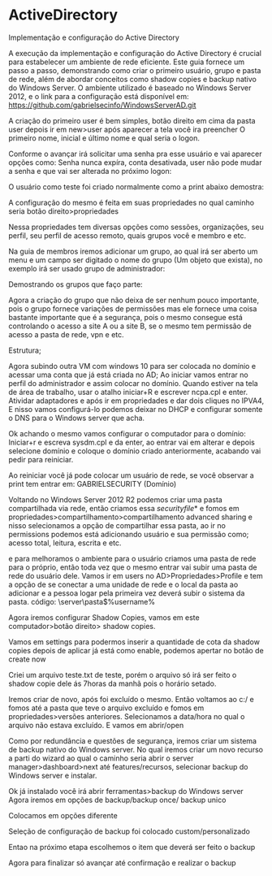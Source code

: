 # ActiveDirectory
Implementação e configuração do Active Directory

  A execução da implementação e configuração do Active Directory é crucial para estabelecer um ambiente de rede eficiente. Este guia fornece um passo a passo, demonstrando como criar o primeiro usuário, grupo e pasta de rede, além de abordar conceitos como shadow copies e backup nativo do Windows Server. O ambiente utilizado é baseado no Windows Server 2012, e o link para a configuração está disponível em:  https://github.com/gabrielsecinfo/WindowsServerAD.git

  A criação do primeiro user é bem simples, botão direito em cima da pasta user depois ir em new>user após aparecer a tela você ira preencher 
  O primeiro nome, inicial e último nome e qual seria o logon. 




  Conforme o avançar irá solicitar uma senha pra esse usuário e vai aparecer opções como:
   Senha nunca expíra, conta desativada, user não pode mudar a senha e que vai ser alterada no próximo logon:




   O usuário como teste foi criado normalmente como a print abaixo demostra:



   A configuração do mesmo é feita em suas propriedades no qual caminho seria botão direito>propriedades



   Nessa propriedades tem diversas opções como  sessões, organizações, seu perfil, seu perfil de acesso remoto,  quais grupos você e membro e etc.



   Na guia de membros iremos adicionar um grupo, ao qual irá ser aberto um menu e um campo ser digitado o nome do grupo (Um objeto que exista), no exemplo irá ser usado grupo de administrador:



   Demostrando os grupos que faço parte:




Agora a criação do grupo que não deixa de ser nenhum pouco importante, pois o grupo fornece variações de permissões mas ele fornece uma coisa bastante importante que é a segurança, pois o mesmo consegue está controlando o acesso
a site A ou a site B, se o mesmo tem permissão de acesso a pasta de rede, vpn e etc.





Estrutura;





Agora subindo outra VM com windows 10 para ser colocada no domínio e acessar uma conta que já está criada no AD;
Ao iniciar vamos entrar no perfil do administrador e assim colocar no domínio. Quando estiver na tela de área de trabalho, usar o atalho iniciar+R e escrever ncpa.cpl e enter.
Atividar adaptadores e após ir em propriedades e dar dois cliques no IPVA4,
E nisso vamos configurá-lo podemos deixar no DHCP e configurar somente o DNS para o Windows server que acha.









Ok achando o mesmo vamos configurar o computador para o domínio:
Iniciar+r e escreva sysdm.cpl e da enter, ao entrar vai em alterar e depois selecione domínio e coloque o domínio criado anteriormente, acabando vai pedir para reiniciar.



Ao reiniciar você já pode colocar um usuário de rede, se você observar a print tem entrar em: GABRIELSECURITY (Domínio)



Voltando no Windows Server 2012 R2 podemos criar uma pasta compartilhada via rede, então criamos essa *securityfile** e fomos em propriedades>compartilhamento>compartilhamento advanced sharing e nisso selecionamos a opção de compartilhar essa pasta, ao ir no permissions podemos está adicionando usuário e sua permissão como; acesso total, leitura, escrita e etc.


e para melhoramos o ambiente para o usuário criamos uma pasta de rede para o próprio, então toda vez que o mesmo entrar vai subir uma pasta de rede do usuário dele. Vamos ir em users no AD>Propriedades>Profile e tem a opção de se conectar a uma unidade de rede e o local da pasta ao adicionar e a pessoa logar pela primeira vez deverá subir o sistema da pasta.
código: \\server\pasta$\%username%



Agora iremos configurar Shadow Copies, vamos em este computador>botão direito> shadow copies.




Vamos em settings para podermos inserir a quantidade de cota da shadow copies depois de aplicar já está como enable, podemos apertar no botão de create now




Criei um arquivo teste.txt de teste, porém o arquivo só irá ser feito o shadow copie dele ás 7horas da manhã pois o horário setado.



   
Iremos criar de novo, após foi excluído o mesmo.
Então voltamos ao c:/ e fomos até a pasta que teve o arquivo excluído e fomos em propriedades>versões anteriores. Selecionamos a data/hora no qual o arquivo não estava excluído. 
E vamos em abrir/open




   Como por redundância e questões de segurança, iremos criar um sistema de backup nativo do Windows server.
   No qual iremos criar um novo recurso a parti do wizard ao qual o caminho seria abrir o server manager>dashboard>next até features/recursos, selecionar backup do Windows server e instalar. 

   
  Ok já instalado você irá abrir ferramentas>backup do Windows server
  Agora iremos em opções de backup/backup once/ backup unico

  Colocamos em opções diferente



  Seleção de configuração de backup foi colocado custom/personalizado 


  Entao na próximo etapa escolhemos o item que deverá ser feito o backup



  Agora para finalizar só avançar até confirmação e realizar o backup

  
